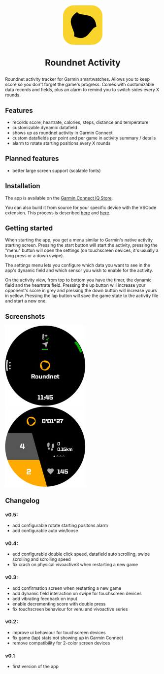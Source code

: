 # <p align="center"> <br/> <img src="doc/roundnetapp.png" alt="roundnet icon" width="128"/> <br/> <br/> Roundnet Activity <br/> </p>
Roundnet activity tracker for Garmin smartwatches. Allows you to keep score so you don't forget the game's progress. Comes with customizable data records and fields, plus an alarm to remind you to switch sides every X rounds.

## Features
- records score, heartrate, calories, steps, distance and temperature
- customizable dynamic datafield
- shows up as roundnet activity in Garmin Connect
- custom datafields per point and per game in activity summary / details
- alarm to rotate starting positions every X rounds

## Planned features
- better large screen support (scalable fonts)

## Installation
The app is available on the [Garmin Connect IQ Store](https://apps.garmin.com/fr-FR/apps/25832203-f7ed-40a7-977d-0a9172b68ee4).

You can also build it from source for your specific device with the VSCode extension. This process is described [here](https://developer.garmin.com/connect-iq/connect-iq-basics/getting-started/) and [here](https://developer.garmin.com/connect-iq/connect-iq-basics/your-first-app/#ariaid-title7).

## Getting started
When starting the app, you get a menu similar to Garmin's native activity starting screen. Pressing the start button will start the activity, pressing the "menu" button will open the settings (on touchscreen devices, it's usually a long press or a down swipe).

The settings menu lets you configure which data you want to see in the app's dynamic field and which sensor you wish to enable for the activity.

On the activity view, from top to bottom you have the timer, the dynamic field and the heartrate field. Pressing the up button will increase your opponent's score in grey and pressing the down button will increase yours in yellow. Pressing the lap button will save the game state to the activity file and start a new one. 

## Screenshots
![](doc/start_menu.png)
![](doc/activity_view.png)

## Changelog

### v0.5:
- add configurable rotate starting positons alarm
- add configurable auto win/loose

### v0.4:
- add configurable double click speed, datafield auto scrolling, swipe scrolling and scrolling speed
- fix crash on physical vivoactive3 when restarting a new game

### v0.3:
- add confirmation screen when restarting a new game
- add dynamic field interaction on swipe for touchscreen devices
- add vibrating feedback on input
- enable decrementing score with double press
- fix touchscreen behaviour for venu and vivoactive series

### v0.2:
- improve ui behaviour for touchscreen devices
- fix game (lap) stats not showing up in Garmin Connect
- remove compatibility for 2-color screen devices

### v0.1
- first version of the app
